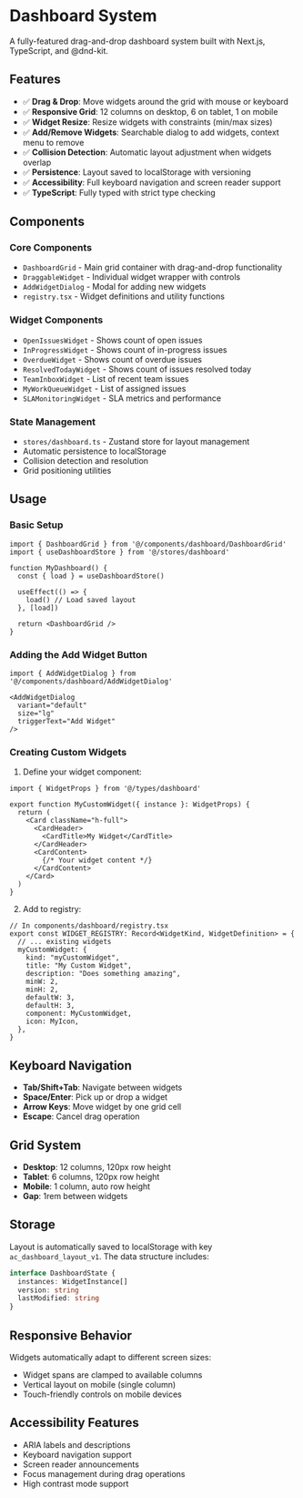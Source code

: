# Dashboard System

A fully-featured drag-and-drop dashboard system built with Next.js, TypeScript, and @dnd-kit.

## Features

- ✅ **Drag & Drop**: Move widgets around the grid with mouse or keyboard
- ✅ **Responsive Grid**: 12 columns on desktop, 6 on tablet, 1 on mobile
- ✅ **Widget Resize**: Resize widgets with constraints (min/max sizes)
- ✅ **Add/Remove Widgets**: Searchable dialog to add widgets, context menu to remove
- ✅ **Collision Detection**: Automatic layout adjustment when widgets overlap
- ✅ **Persistence**: Layout saved to localStorage with versioning
- ✅ **Accessibility**: Full keyboard navigation and screen reader support
- ✅ **TypeScript**: Fully typed with strict type checking

## Components

### Core Components

- `DashboardGrid` - Main grid container with drag-and-drop functionality
- `DraggableWidget` - Individual widget wrapper with controls
- `AddWidgetDialog` - Modal for adding new widgets
- `registry.tsx` - Widget definitions and utility functions

### Widget Components

- `OpenIssuesWidget` - Shows count of open issues
- `InProgressWidget` - Shows count of in-progress issues  
- `OverdueWidget` - Shows count of overdue issues
- `ResolvedTodayWidget` - Shows count of issues resolved today
- `TeamInboxWidget` - List of recent team issues
- `MyWorkQueueWidget` - List of assigned issues
- `SLAMonitoringWidget` - SLA metrics and performance

### State Management

- `stores/dashboard.ts` - Zustand store for layout management
- Automatic persistence to localStorage
- Collision detection and resolution
- Grid positioning utilities

## Usage

### Basic Setup

```tsx
import { DashboardGrid } from '@/components/dashboard/DashboardGrid'
import { useDashboardStore } from '@/stores/dashboard'

function MyDashboard() {
  const { load } = useDashboardStore()
  
  useEffect(() => {
    load() // Load saved layout
  }, [load])

  return <DashboardGrid />
}
```

### Adding the Add Widget Button

```tsx
import { AddWidgetDialog } from '@/components/dashboard/AddWidgetDialog'

<AddWidgetDialog 
  variant="default" 
  size="lg"
  triggerText="Add Widget"
/>
```

### Creating Custom Widgets

1. Define your widget component:

```tsx
import { WidgetProps } from '@/types/dashboard'

export function MyCustomWidget({ instance }: WidgetProps) {
  return (
    <Card className="h-full">
      <CardHeader>
        <CardTitle>My Widget</CardTitle>
      </CardHeader>
      <CardContent>
        {/* Your widget content */}
      </CardContent>
    </Card>
  )
}
```

2. Add to registry:

```tsx
// In components/dashboard/registry.tsx
export const WIDGET_REGISTRY: Record<WidgetKind, WidgetDefinition> = {
  // ... existing widgets
  myCustomWidget: {
    kind: "myCustomWidget",
    title: "My Custom Widget",
    description: "Does something amazing",
    minW: 2,
    minH: 2,
    defaultW: 3,
    defaultH: 3,
    component: MyCustomWidget,
    icon: MyIcon,
  },
}
```

## Keyboard Navigation

- **Tab/Shift+Tab**: Navigate between widgets
- **Space/Enter**: Pick up or drop a widget
- **Arrow Keys**: Move widget by one grid cell
- **Escape**: Cancel drag operation

## Grid System

- **Desktop**: 12 columns, 120px row height
- **Tablet**: 6 columns, 120px row height  
- **Mobile**: 1 column, auto row height
- **Gap**: 1rem between widgets

## Storage

Layout is automatically saved to localStorage with key `ac_dashboard_layout_v1`. The data structure includes:

```typescript
interface DashboardState {
  instances: WidgetInstance[]
  version: string
  lastModified: string
}
```

## Responsive Behavior

Widgets automatically adapt to different screen sizes:

- Widget spans are clamped to available columns
- Vertical layout on mobile (single column)
- Touch-friendly controls on mobile devices

## Accessibility Features

- ARIA labels and descriptions
- Keyboard navigation support
- Screen reader announcements
- Focus management during drag operations
- High contrast mode support
